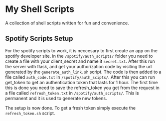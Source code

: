 # My Shell Scripts
A collection of shell scripts written for fun and convenience.

## Spotify Scripts Setup
For the spotify scripts to work, it is neccesary to first create an app on the spotify developer site.
in the `/spotify/auth_scripts/` folder you need to create a file with your client_secret and name it `secret.txt`. 
After this run the server with flask, and get your authorization code by visiting the url generated by the `generate_auth_link.sh` script. 
The code is then added to a file called `auth_code.txt` in `/spotify/auth_scipts/`.
After this you can run get_token to get an authentication token that lasts for 1 hour. The first time this is done you need to save the
refresh_token you get from the request in a file called `refresh_token.txt` in `/spotify/auth_scripts/`. This is permanent and it is used to generate new tokens.

The setup is now done. To get a fresh token simply execute the `refresh_token.sh` script.  

